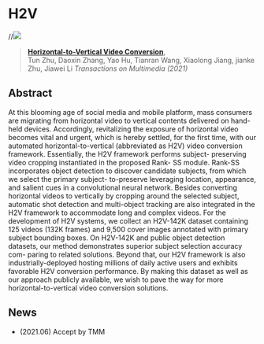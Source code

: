 # H2V

//![](assets/pipeline.png)
> [**Horizontal-to-Vertical Video Conversion**](https://arxiv.org/abs/2101.04051),            
> Tun Zhu, Daoxin Zhang, Yao Hu, Tianran Wang, Xiaolong Jiang, jianke Zhu, Jiawei Li
> *Transactions on Multimedia (2021)*

## Abstract
At this blooming age of social media and mobile platform, mass consumers are migrating from horizontal video to vertical contents delivered on hand-held devices. Accordingly, revitalizing the exposure of horizontal video becomes vital and urgent, which is hereby settled, for the first time, with our automated horizontal-to-vertical (abbreviated as H2V) video conversion framework. Essentially, the H2V framework performs subject- preserving video cropping instantiated in the proposed Rank- SS module. Rank-SS incorporates object detection to discover candidate subjects, from which we select the primary subject- to-preserve leveraging location, appearance, and salient cues in a convolutional neural network. Besides converting horizontal videos to vertically by cropping around the selected subject, automatic shot detection and multi-object tracking are also integrated in the H2V framework to accommodate long and complex videos. For the development of H2V systems, we collect an H2V-142K dataset containing 125 videos (132K frames) and 9,500 cover images annotated with primary subject bounding boxes. On H2V-142K and public object detection datasets, our method demonstrates superior subject selection accuracy com- paring to related solutions. Beyond that, our H2V framework is also industrially-deployed hosting millions of daily active users and exhibits favorable H2V conversion performance. By making this dataset as well as our approach publicly available, we wish to pave the way for more horizontal-to-vertical video conversion solutions.

## News
* (2021.06) Accept by TMM
